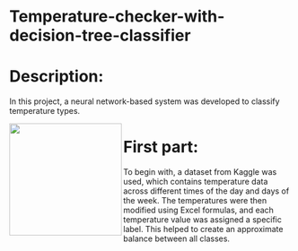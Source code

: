 # Temperature-checker-with-decision-tree-classifier
# Description:
In this project, a neural network-based system was developed to classify temperature types.


<img align="left" width="200" src="[https://www.rd.com/wp-content/uploads/2018/02/25_Hilarious-Photos-that-Will-Get-You-Through-the-Week_280228817_Doty911.jpg](https://github.com/user-attachments/assets/f166c055-1bfa-4bb0-804f-3e61e5e67db5)" />

# First part:
To begin with, a dataset from Kaggle was used, which contains temperature data across different times of the day and days of the week. The temperatures were then modified using Excel formulas, and each temperature value was assigned a specific label. This helped to create an approximate balance between all classes.
